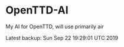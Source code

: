 # OpenTTD-AI
My AI for OpenTTD, will use primarily air

Latest backup: Sun Sep 22 19:29:01 UTC 2019
